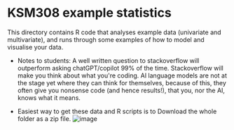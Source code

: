 # KSM308 example statistics
This directory contains R code that analyses example data (univariate and multivariate), and runs through some examples of how to model and visualise your data.

- Notes to students: A well written question to stackoverflow will outperform asking chatGPT/copilot 99% of the time. Stackoverflow will make you think about what you're coding. AI language models are not at the stage yet where they can think for themselves, because of this, they often give you nonsense code (and hence results!), that you, nor the AI, knows what it means.


- Easiest way to get these data and R scripts is to Download the whole folder as a zip file.
![image](https://github.com/FreddieJH/maria_island_stats/assets/30920629/47b436a8-5a26-4a76-bb3a-4a160002feae)

